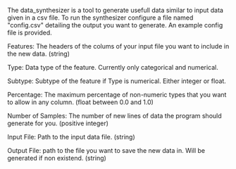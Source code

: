 The data_synthesizer is a tool to generate usefull data similar to input data given in a csv file.
To run the synthesizer configure a file named "config.csv" detailing the output you want to generate.
An example config file is provided.

Features: The headers of the colums of your input file you want to include in the new data. (string)

Type: Data type of the feature. Currently only categorical and numerical.

Subtype: Subtype of the feature if Type is numerical. Either integer or float.

Percentage: The maximum percentage of non-numeric types that you want to allow in any column. (float between 0.0 and 1.0)

Number of Samples: The number of new lines of data the program should generate for you. (positive integer)

Input File: Path to the input data file. (string)

Output File: path to the file you want to save the new data in. Will be generated if non existend. (string)